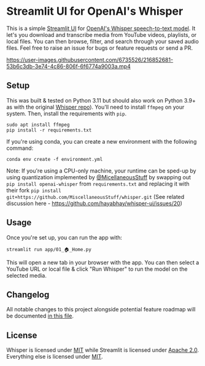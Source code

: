 # Streamlit UI for OpenAI's Whisper

This is a simple [Streamlit UI](https://streamlit.io/) for [OpenAI's Whisper speech-to-text model](https://openai.com/blog/whisper/).
It let's you download and transcribe media from YouTube videos, playlists, or local files.
You can then browse, filter, and search through your saved audio files.
Feel free to raise an issue for bugs or feature requests or send a PR.

https://user-images.githubusercontent.com/6735526/216852681-53b6c3db-3e74-4c86-806f-6f6774a9003a.mp4

## Setup
This was built & tested on Python 3.11 but should also work on Python 3.9+ as with the original [Whisper repo](https://github.com/openai/whisper)).
You'll need to install `ffmpeg` on your system. Then, install the requirements with `pip`.

```
sudo apt install ffmpeg
pip install -r requirements.txt
```

If you're using conda, you can create a new environment with the following command:

```
conda env create -f environment.yml
```

Note: If you're using a CPU-only machine, your runtime can be sped-up by using quantization implemented by [@MicellaneousStuff](https://github.com/MiscellaneousStuff) by swapping out `pip install openai-whisper` from `requirements.txt` and replacing it with their fork `pip install git+https://github.com/MiscellaneousStuff/whisper.git` (See related discussion here - https://github.com/hayabhay/whisper-ui/issues/20) 

## Usage

Once you're set up, you can run the app with:

```
streamlit run app/01_🏠_Home.py
```

This will open a new tab in your browser with the app. You can then select a YouTube URL or local file & click "Run Whisper" to run the model on the selected media.

## Changelog
All notable changes to this project alongside potential feature roadmap will be documented [in this file](CHANGELOG.md).

## License
Whisper is licensed under [MIT](https://github.com/openai/whisper/blob/main/LICENSE) while Streamlit is licensed under [Apache 2.0](https://github.com/streamlit/streamlit/blob/develop/LICENSE).
Everything else is licensed under [MIT](https://github.com/hayabhay/whisper-ui/blob/main/LICENSE).
